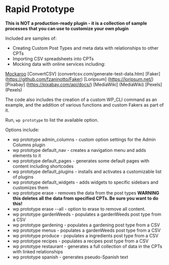 # Rapid Prototype

**This is NOT a production-ready plugin - it is a collection of sample processes that you can use to customize your own plugin**

Included are samples of:

- Creating Custom Post Types and meta data with relationships to other CPTs
- Importing CSV spreadsheets into CPTs
- Mocking data with online services including: 

[Mockaroo](https://mockaroo.com/)
[ConvertCSV] (convertcsv.com/generate-test-data.htm)
[Faker] (https://github.com/fzaninotto/Faker)
[Loripsum] (https://loripsum.net/)
[Pixabay] (https://pixabay.com/api/docs/)
[MediaWiki] (MediaWiki)
[Pexels] (Pexels)

The code also includes the creation of a custom WP_CLI command as an example, and the addition of various functions and custom Fakers as part of it. 

Run, `wp prototype` to list the available option. 

Options include: 

- wp prototype admin_columns - custom option settings for the Admin Columns plugin
- wp prototype default_nav - creates a navigation menu and adds elements to it
- wp prototype default_pages - generates some default pages with content including shortcodes
- wp prototype default_plugins - installs and activates a customizable list of plugins
- wp prototype default_widgets - adds widgets to specific sidebars and customizes them
- wp prototype erase - removes the data from the post types 
**WARNING this deletes all the data from specified CPTs. Be sure you want to do this!**
- wp prototype erase --all - option to erase to remove all content. 
- wp prototype gardenWeeds - populates a gardenWeeds post type from a CSV
- wp prototype gardening - populates a gardening post type from a CSV
- wp prototype menus - populates a gardenWeeds post type from a CSV
- wp prototype produce - populates a ingredients post type from a CSV
- wp prototype recipes - populates a recipes post type from a CSV
- wp prototype restaurant - generates a full collection of data in the CPTs with linked relationships
- wp prototype spanish - generates pseudo-Spanish text